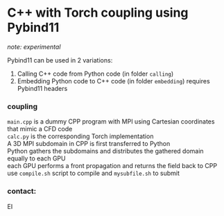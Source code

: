 # C++ with Torch coupling using Pybind11
**note*: experimental*

Pybind11 can be used in 2 variations:
1. Calling C++ code from Python code (in folder `calling`) 
2. Embedding Python code to C++ code (in folder `embedding`)
requires Pybind11 headers

### coupling
`main.cpp` is a dummy CPP program with MPI using Cartesian coordinates that mimic a CFD code\
`calc.py` is the corresponding Torch implementation\
A 3D MPI subdomain in CPP is first transferred to Python\
Python gathers the subdomains and distributes the gathered domain equally to each GPU\
each GPU performs a front propagation and returns the field back to CPP\
use `compile.sh` script to compile and `mysubfile.sh` to submit

### contact:
EI
